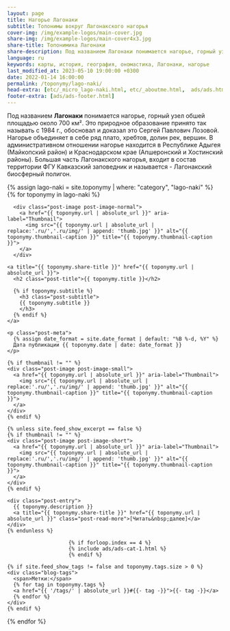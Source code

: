 ```yaml
---
layout: page
title: Нагорье Лагонаки
subtitle: Топонимы вокруг Лагонакского нагорья
cover-img: /img/example-logos/main-cover.jpg
share-img: /img/example-logos/main-cover4x3.jpg
share-title: Топонимика Лагонаки
share-description: Под названием Лагонаки понимается нагорье, горный узел обшей площадью около 700 км². Это природное образование принято так называть с 1984 г.
language: ru
keywords: карты, история, география, ономастика, Лагонаки, нагорье
last_modified_at: 2023-05-10 19:00:00 +0300
date: 2022-01-14 16:00:00
permalink: /toponymy/lago-naki/
head-extra: [etc/_micro_lago-naki.html, etc/_aboutme.html,  ads/ads.html]
footer-extra: [ads/ads-footer.html]
---
```

Под названием **Лагонаки** понимается нагорье, горный узел обшей площадью около 700 км². Это природное образование принято так называть с 1984 г., обосновал и доказал это Сергей Павлович Лозовой. Нагорье объединяет в себе ряд плато, хребтов, долин рек, вершин. В административном отношении нагорье находится в Республике Адыгея (Майкопский район) и Краснодарском крае (Апшеронский и Хостинский районы). Большая часть Лагонакского нагорья, входит в состав территории ФГУ Кавказский заповедник и называется - Лагонакский биосферный полигон.

<div class="posts-list">
  {% assign lago-naki = site.toponymy | where: "category", "lago-naki" %}
  {% for toponymy in lago-naki %}
  <article class="post-preview">

  <!--    {%- capture thumbnail -%}
        {% if toponymy.thumbnail-img %}
          {{ toponymy.thumbnail-img }}
        {% elsif toponymy.cover-img %}
          {% if toponymy.cover-img.first %}
            {{ toponymy.cover-img[0].first.first }}
          {% else %}
            {{ toponymy.cover-img }}
          {% endif %}
        {% else %}
        {% endif %}
      {% endcapture %}
      {% assign thumbnail=thumbnail | strip %}

      {% if site.feed_show_excerpt == false %}
      {% if thumbnail != "" %} -->
      <div class="post-image post-image-normal">
        <a href="{{ toponymy.url | absolute_url }}" aria-label="Thumbnail">
          <img src="{{ toponymy.url | absolute_url | replace:'.ru/','.ru/img/' | append: 'thumb.jpg' }}" alt="{{ toponymy.thumbnail-caption }}" title="{{ toponymy.thumbnail-caption }}">
        </a>
      </div>
  <!--    {% endif %}
      {% endif %} -->

    <a title="{{ toponymy.share-title }}" href="{{ toponymy.url | absolute_url }}">
      <h2 class="post-title">{{ toponymy.title }}</h2>

      {% if toponymy.subtitle %}
        <h3 class="post-subtitle">
        {{ toponymy.subtitle }}
        </h3>
      {% endif %}
    </a>

    <p class="post-meta">
      {% assign date_format = site.date_format | default: "%B %-d, %Y" %}
      Дата публикации {{ toponymy.date | date: date_format }}
    </p>

    {% if thumbnail != "" %}
    <div class="post-image post-image-small">
      <a href="{{ toponymy.url | absolute_url }}" aria-label="Thumbnail">
        <img src="{{ toponymy.url | absolute_url | replace:'.ru/','.ru/img/' | append: 'thumb.jpg' }}" alt="{{ toponymy.thumbnail-caption }}" title="{{ toponymy.thumbnail-caption }}">
      </a>
    </div>
    {% endif %}

    {% unless site.feed_show_excerpt == false %}
    {% if thumbnail != "" %}
    <div class="post-image post-image-short">
      <a href="{{ toponymy.url | absolute_url }}" aria-label="Thumbnail">
        <img src="{{ toponymy.url | absolute_url | replace:'.ru/','.ru/img/' | append: 'thumb.jpg' }}" alt="{{ toponymy.thumbnail-caption }}" title="{{ toponymy.thumbnail-caption }}">
      </a>
    </div>
    {% endif %}

    <div class="post-entry">
      {{ toponymy.description }}
      <a title="{{ toponymy.share-title }}" href="{{ toponymy.url | absolute_url }}" class="post-read-more">[Читать&nbsp;далее]</a>
    </div>
    {% endunless %}

                        {% if forloop.index == 4 %}
                        {% include ads/ads-cat-1.html %}
                        {% endif %}

    {% if site.feed_show_tags != false and toponymy.tags.size > 0 %}
    <div class="blog-tags">
      <span>Метки:</span>
      {% for tag in toponymy.tags %}
      <a href="{{ '/tags/' | absolute_url }}#{{- tag -}}">{{- tag -}}</a>
      {% endfor %}
    </div>
    {% endif %}

   </article>
  {% endfor %}
</div>
